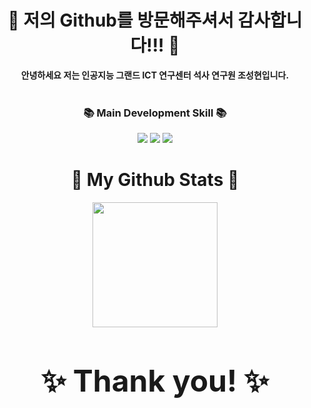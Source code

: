 <div align="center">
  <h1 align="center">👋 저의 Github를 방문해주셔서 감사합니다!!! 👋</h1>
  <b align="center">안녕하세요 저는 인공지능 그랜드 ICT 연구센터 석사 연구원 조성현입니다.</b><br/><br/> 
</div>

<h3 align="center"> 📚 Main Development Skill 📚 </h3>
<div align="center"> <img src="https://img.shields.io/badge/Python-3776AB?style=flat-square&logo=python&logoColor=white"/> <img src="https://img.shields.io/badge/NodeJS-339933?style=flat-square&logo=nodedotjs&logoColor=white"/> <img src="https://img.shields.io/badge/Go-00ADD8?style=flat-square&logo=go&logoColor=white"/>

<h1 align="center">🤔 My Github Stats 🤔</h1>
<div align="center"> 
<img align="center" style="height:200px" src="https://github-readme-stats.vercel.app/api/top-langs/?username=shch989&layout=compact&theme=nord&hide_border=true" /></a>     
</h3>  
<br/><br/>
  
# <b style="font-size: 48px;" align="center">✨ Thank you! ✨</b>

<!--
**shch989/shch989** is a ✨ _special_ ✨ repository because its `README.md` (this file) appears on your GitHub profile.

Here are some ideas to get you started:

- 🔭 I’m currently working on ...
- 🌱 I’m currently learning ...
- 👯 I’m looking to collaborate on ...
- 🤔 I’m looking for help with ...
- 💬 Ask me about ...
- 📫 How to reach me: ...
- 😄 Pronouns: ...
- ⚡ Fun fact: ...
-->
